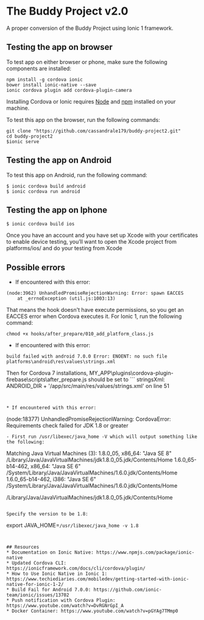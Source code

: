 # The Buddy Project v2.0

A proper conversion of the Buddy Project using Ionic 1 framework.

## Testing the app on browser
To test app on either browser or phone, make sure the following components are installed:
```
npm install -g cordova ionic
bower install ionic-native --save
ionic cordova plugin add cordova-plugin-camera
```
Installing Cordova or Ionic requires [Node](https://nodejs.org/en/) and [npm](https://www.npmjs.com/) installed on your machine.




To test this app on the browser, run the following commands:
```
git clone "https://github.com/cassandrale179/buddy-project2.git"
cd buddy-project2
$ionic serve
```

## Testing the app on Android

To test this app on Android, run the following command:
```
$ ionic cordova build android
$ ionic cordova run android
```


## Testing the app on Iphone
```
$ ionic cordova build ios
```
Once you have an account and you have set up Xcode with your certificates to enable device testing, you’ll want to open the Xcode project from platforms/ios/ and do your testing from Xcode

## Possible errors  

* If encountered with this error:
```
(node:3962) UnhandledPromiseRejectionWarning: Error: spawn EACCES
    at _errnoException (util.js:1003:13)
```
That means the hook doesn't have execute permissions, so you get an EACCES error when Cordova executes it.
For Ionic 1, run the following command:
```
chmod +x hooks/after_prepare/010_add_platform_class.js
```

* If encountered with this error:
```
build failed with android 7.0.0 Error: ENOENT: no such file platforms\android\res\values\strings.xml
```

Then for Cordova 7 installations, MY_APP\plugins\cordova-plugin-firebase\scripts\after_prepare.js should be set to ```
stringsXml: ANDROID_DIR + '/app/src/main/res/values/strings.xml' on line 51
```


* If encountered with this error:
```
(node:18377) UnhandledPromiseRejectionWarning: CordovaError: Requirements check failed for JDK 1.8 or greater
```
- First run /usr/libexec/java_home -V which will output something like the following:
```
Matching Java Virtual Machines (3):
1.8.0_05, x86_64:   "Java SE 8" /Library/Java/JavaVirtualMachines/jdk1.8.0_05.jdk/Contents/Home
1.6.0_65-b14-462, x86_64:   "Java SE 6" /System/Library/Java/JavaVirtualMachines/1.6.0.jdk/Contents/Home
1.6.0_65-b14-462, i386: "Java SE 6" /System/Library/Java/JavaVirtualMachines/1.6.0.jdk/Contents/Home

/Library/Java/JavaVirtualMachines/jdk1.8.0_05.jdk/Contents/Home
```

Specify the version to be 1.8:
```
export JAVA_HOME=`/usr/libexec/java_home -v 1.8`
```


## Resources
* Documentation on Ionic Native: https://www.npmjs.com/package/ionic-native
* Updated Cordova CLI: https://ionicframework.com/docs/cli/cordova/plugin/
* How to Use Ionic Native in Ionic 1: https://www.techiediaries.com/mobiledev/getting-started-with-ionic-native-for-ionic-1-2/
* Build Fail for Android 7.0.0: https://github.com/ionic-team/ionic/issues/13702
* Push notification with Cordova Plugin:  https://www.youtube.com/watch?v=DvRGNrGpI_A
* Docker Container: https://www.youtube.com/watch?v=pGYAg7TMmp0
